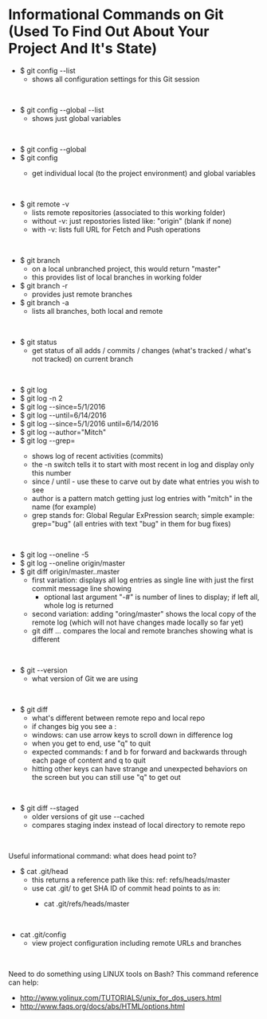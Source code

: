 # Informational Commands on Git (Used To Find Out About Your Project And It's State)

- $ git config --list
  - shows all configuration settings for this Git session
<br/>
  
- $ git config --global --list
  - shows just global variables
<br/>

- $ git config --global <variable name>
- $ git config <variable name>
  - get individual local (to the project environment) and global variables
<br/>
    
- $ git remote -v
  - lists remote repositories (associated to this working folder)
  - without -v:  just repostories listed like:  "origin" (blank if none)
  - with -v:  lists full URL for Fetch and Push operations
<br/>

- $ git branch
  - on a local unbranched project, this would return "master"
  - this provides list of local branches in working folder 
- $ git branch -r
  - provides just remote branches
- $ git branch -a
  - lists all branches, both local and remote
  
<br/>
  
- $ git status
  - get status of all adds / commits / changes (what's tracked / what's not tracked) on current branch
<br/>

- $ git log
- $ git log -n 2
- $ git log --since=5/1/2016
- $ git log --until=6/14/2016
- $ git log --since=5/1/2016 until=6/14/2016
- $ git log --author="Mitch"
- $ git log --grep=<LINUX grep commands here to search log>
  - shows log of recent activities (commits)
  - the -n switch tells it to start with most recent in log and display only this number
  - since / until - use these to carve out by date what entries you wish to see
  - author is a pattern match getting just log entries with "mitch" in the name (for example)
  - grep stands for:  Global Regular ExPression search; simple example:  grep="bug" (all entries with text "bug" in them for bug fixes)
<br/>

- $ git log --oneline -5 
- $ git log --oneline origin/master 
- $ git diff origin/master..master 
  - first variation: displays all log entries as single line with just the first commit message line showing
    - optional last argument "-#" is number of lines to display; if left all, whole log is returned
  - second variation:  adding "oring/master" shows the local copy of the remote log (which will not have changes made locally so far yet)
  - git diff ... compares the local and remote branches showing what is different
<br/>
  
- $ git --version
  - what version of Git we are using
<br/>

- $ git diff 
  - what's different between remote repo and local repo
  - if changes big you see a :
  - windows: can use arrow keys to scroll down in difference log
  - when you get to end, use "q" to quit
  - expected commands:  f and b for forward and backwards through each page of content and q to quit
  - hitting other keys can have strange and unexpected behaviors on the screen but you can still use "q" to get out  
<br/>

- $ git diff --staged
  - older versions of git use --cached
  - compares staging index instead of local directory to remote repo
<br/>

Useful informational command:  what does head point to?
- $ cat .git/head
  - this returns a reference path like this:  ref: refs/heads/master
  - use cat .git/<ref path> to get SHA ID of commit head points to as in:
    - cat .git/refs/heads/master
<br/>

-  cat .git/config
   - view project configuration including remote URLs and branches 
<br/>

Need to do something using LINUX tools on Bash?  This command reference can help:
- http://www.yolinux.com/TUTORIALS/unix_for_dos_users.html
- http://www.faqs.org/docs/abs/HTML/options.html
  
 